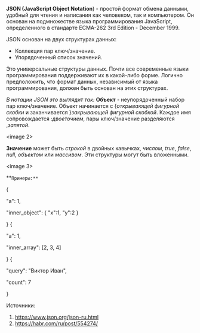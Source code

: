 **JSON (JavaScript Object Notation**) - простой формат обмена данными, удобный для чтения и написания как человеком, так и компьютером. Он основан на подмножестве языка программирования JavaScript, определенного в стандарте ECMA-262 3rd Edition - December 1999. 

JSON основан на двух структурах данных:
- Коллекция пар ключ/значение.
- Упорядоченный список значений.

Это универсальные структуры данных. Почти все современные языки программирования поддерживают их в какой-либо форме. Логично предположить, что формат данных, независимый от языка программирования, должен быть основан на этих структурах.

_В  нотации JSON это выглядит так:_
**Объект** - неупорядоченный набор пар ключ/значение. Объект начинается с {_открывающей фигурной скобки_ и заканчивается }_закрывающей фигурной скобкой_. Каждое имя сопровождается :_двоеточием_, пары ключ/значение разделяются ,_запятой_.

<image 2>

**Значение** может быть _строкой_ в двойных кавычках, _числом_, _true_, _false_, _null_, _объектом_ или _массивом_. Эти структуры могут быть вложенными.

<image 3>

**`Примеры:**`

{

"a": 1,

"inner_object": { "x":1, "y":2 }

}
{

"a": 1,

"inner_array": [2, 3, 4]

}
{

"query": "Виктор Иван",

"count": 7

}

Источники:
1. https://www.json.org/json-ru.html
2. https://habr.com/ru/post/554274/
